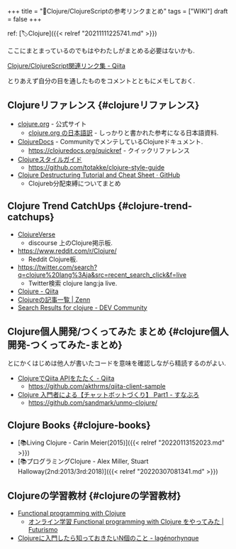+++
title = "📝Clojure/ClojureScriptの参考リンクまとめ"
tags = ["WIKI"]
draft = false
+++

ref: [🏷Clojure]({{< relref "20211111225741.md" >}})

ここにまとまっているのでもはやわたしがまとめる必要はないかも.

[Clojure/ClojureScript関連リンク集 - Qiita](https://qiita.com/lagenorhynque/items/68c314c288b75a9492ba)

とりあえず自分の目を通したものをコメントとともにメモしておく.


## Clojureリファレンス {#clojureリファレンス}

-   [clojure.org](https://www.clojure.org) - 公式サイト
    -   [clojure.org の日本語訳](https://japan-clojurians.github.io/clojure-site-ja/) - しっかりと書かれた参考になる日本語資料.
-   [ClojureDocs](https://clojuredocs.org/) - CommunityでメンテしているClojureドキュメント.
    -   <https://clojuredocs.org/quickref> - クイックリファレンス
-   [Clojureスタイルガイド](https://totakke.github.io/clojure-style-guide/)
    -   <https://github.com/totakke/clojure-style-guide>
-   [Clojure Destructuring Tutorial and Cheat Sheet · GitHub](https://gist.github.com/john2x/e1dca953548bfdfb9844)
    -   Clojureb分配束縛についてまとめ


## Clojure Trend CatchUps {#clojure-trend-catchups}

-   [ClojureVerse](https://clojureverse.org/)
    -   discourse 上のClojure掲示板.
-   <https://www.reddit.com/r/Clojure/>
    -   Reddit Clojure板.
-   <https://twitter.com/search?q=clojure%20lang%3Aja&src=recent_search_click&f=live>
    -   Twitter検索 clojure lang:ja live.
-   [Clojure - Qiita](https://qiita.com/tags/clojure)
-   [Clojureの記事一覧 | Zenn](https://zenn.dev/topics/clojure)
-   [Search Results for clojure - DEV Community](https://dev.to/search?q=clojure)


## Clojure個人開発/つくってみた まとめ {#clojure個人開発-つくってみた-まとめ}

とにかくはじめは他人が書いたコードを意味を確認しながら精読するのがよい.

-   [ClojureでQiita APIをたたく - Qiita](https://qiita.com/akthrms/items/42af315089229800aefa)
    -   <https://github.com/akthrms/qiita-client-sample>
-   [Clojure 入門者による【チャットボットづくり】 Part1 - すなぶろ](https://sandmark.hateblo.jp/entry/2019/01/17/215555)
    -   <https://github.com/sandmark/unmo-clojure/>


## Clojure Books {#clojure-books}

-   [📚Living Clojure - Carin Meier(2015)]({{< relref "20220113152023.md" >}})
-   [📚プログラミングClojure - Alex Miller, Stuart Halloway(2nd:2013/3rd:2018)]({{< relref "20220307081341.md" >}})


## Clojureの学習教材 {#clojureの学習教材}

-   [Functional programming with Clojure](https://moocfi.github.io/courses/2014/clojure/)
    -   [オンライン学習 Functional programming with Clojure をやってみた | Futurismo](https://futurismo.biz/archives/4784/)
-   [Clojureに入門したら知っておきたいN個のこと - lagénorhynque](https://scrapbox.io/lagenorhynque/Clojure%E3%81%AB%E5%85%A5%E9%96%80%E3%81%97%E3%81%9F%E3%82%89%E7%9F%A5%E3%81%A3%E3%81%A6%E3%81%8A%E3%81%8D%E3%81%9F%E3%81%84N%E5%80%8B%E3%81%AE%E3%81%93%E3%81%A8)
